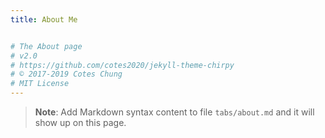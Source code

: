 ```yaml
---
title: About Me


# The About page
# v2.0
# https://github.com/cotes2020/jekyll-theme-chirpy
# © 2017-2019 Cotes Chung
# MIT License
---
```


> **Note**: Add Markdown syntax content to file `tabs/about.md` and it will show up on this page.
